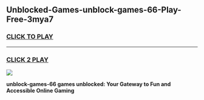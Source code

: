 
## Unblocked-Games-unblock-games-66-Play-Free-3mya7
<h3>
<a href="https://premium76.site?title=unblock-games-66&ref=18A">CLICK TO PLAY</a></h3>
<hr>

<h3>
<a href="https://premium76.site?title=unblock-games-66&ref=18A">CLICK 2 PLAY</a>
  
</h3>

<a href="https://premium76.site?title=unblock-games-66&ref=18A"><img src="https://clearcache.store/games.png"></a>


**unblock-games-66 games unblocked: Your Gateway to Fun and Accessible Online Gaming**
